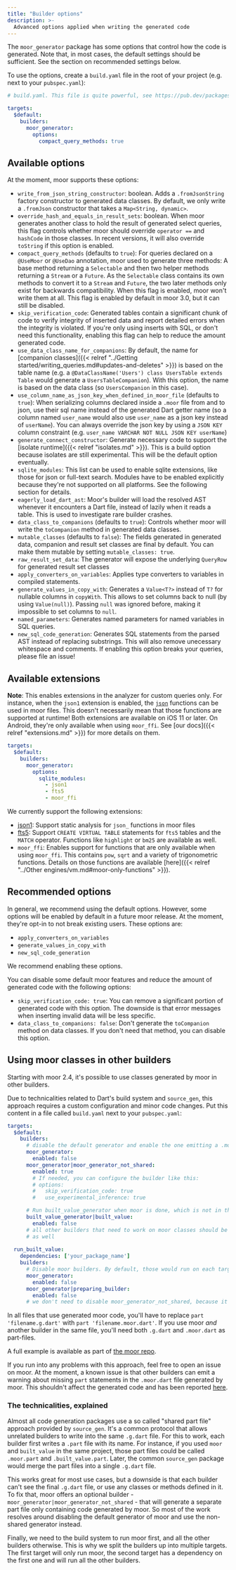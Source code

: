 ```yaml
---
title: "Builder options"
description: >-
  Advanced options applied when writing the generated code
---
```


The `moor_generator` package has some options that control how the 
code is generated. Note that, in most cases, the default settings
should be sufficient. See the section on recommended settings below.

To use the options, create a `build.yaml` file in the root of your project (e.g. next
to your `pubspec.yaml`):
```yaml
# build.yaml. This file is quite powerful, see https://pub.dev/packages/build_config

targets:
  $default:
    builders:
      moor_generator:
        options:
          compact_query_methods: true
```

## Available options

At the moment, moor supports these options:

* `write_from_json_string_constructor`: boolean. Adds a `.fromJsonString` factory
   constructor to generated data classes. By default, we only write a `.fromJson`
   constructor that takes a `Map<String, dynamic>`.
* `override_hash_and_equals_in_result_sets`: boolean. When moor generates another class
   to hold the result of generated select queries, this flag controls whether moor should
   override `operator ==` and `hashCode` in those classes. In recent versions, it will also
   override `toString` if this option is enabled.
* `compact_query_methods` (defaults to `true`):
   For queries declared on a `@UseMoor` or `@UseDao` annotation, moor used to generate three methods:
   A base method returning a `Selectable` and then two helper methods returning a `Stream` or a `Future`.
   As the `Selectable` class contains its own methods to convert it to a `Stream` and `Future`, the two
   later methods only exist for backwards compatibility. When this flag is enabled, moor won't write them at all.
   This flag is enabled by default in moor 3.0, but it can still be disabled.
* `skip_verification_code`: Generated tables contain a significant chunk of code to verify integrity
  of inserted data and report detailed errors when the integrity is violated. If you're only using
  inserts with SQL, or don't need this functionality, enabling this flag can help to reduce the amount
  generated code.
* `use_data_class_name_for_companions`: By default, the name for [companion classes]({{< relref "../Getting started/writing_queries.md#updates-and-deletes" >}})
  is based on the table name (e.g. a `@DataClassName('Users') class UsersTable extends Table` would generate
  a `UsersTableCompanion`). With this option, the name is based on the data class (so `UsersCompanion` in
  this case).
* `use_column_name_as_json_key_when_defined_in_moor_file` (defaults to `true`): When serializing columns declared inside a 
  `.moor` file from and to json, use their sql name instead of the generated Dart getter name
  (so a column named `user_name` would also use `user_name` as a json key instead of `userName`).
  You can always override the json key by using a `JSON KEY` column constraint 
  (e.g. `user_name VARCHAR NOT NULL JSON KEY userName`)
* `generate_connect_constructor`: Generate necessary code to support the [isolate runtime]({{< relref "isolates.md" >}}).
  This is a build option because isolates are still experimental. This will be the default option eventually.
* `sqlite_modules`: This list can be used to enable sqlite extensions, like those for json or full-text search.
  Modules have to be enabled explicitly because they're not supported on all platforms. See the following section for
  details.
* `eagerly_load_dart_ast`: Moor's builder will load the resolved AST whenever it encounters a Dart file,
  instead of lazily when it reads a table. This is used to investigate rare builder crashes. 
* `data_class_to_companions` (defaults to `true`): Controls whether moor will write the `toCompanion` method in generated
   data classes.
* `mutable_classes` (defaults to `false`): The fields generated in generated data, companion and result set classes are final
  by default. You can make them mutable by setting `mutable_classes: true`.
* `raw_result_set_data`: The generator will expose the underlying `QueryRow` for generated result set classes
* `apply_converters_on_variables`: Applies type converters to variables in compiled statements.
* `generate_values_in_copy_with`: Generates a `Value<T?>` instead of `T?` for nullable columns in `copyWith`. This allows to set
  columns back to null (by using `Value(null)`). Passing `null` was ignored before, making it impossible to set columns
  to `null`.
* `named_parameters`: Generates named parameters for named variables in SQL queries.
* `new_sql_code_generation`: Generates SQL statements from the parsed AST instead of replacing substrings. This will also remove
  unecessary whitespace and comments. 
  If enabling this option breaks your queries, please file an issue!

## Available extensions

__Note__: This enables extensions in the analyzer for custom queries only. For instance, when the `json1` extension is
enabled, the [`json`](https://www.sqlite.org/json1.html) functions can be used in moor files. This doesn't necessarily
mean that those functions are supported at runtime! Both extensions are available on iOS 11 or later. On Android, they're
only available when using `moor_ffi`. See [our docs]({{< relref "extensions.md" >}}) for more details on them.

```yaml
targets:
  $default:
    builders:
      moor_generator:
        options:
          sqlite_modules:
            - json1
            - fts5
            - moor_ffi
```

We currently support the following extensions:

- [json1](https://www.sqlite.org/json1.html): Support static analysis for `json_` functions in moor files
- [fts5](https://www.sqlite.org/fts5.html): Support `CREATE VIRTUAL TABLE` statements for `fts5` tables and the `MATCH` operator.
  Functions like `highlight` or `bm25` are available as well.
- `moor_ffi`: Enables support for functions that are only available when using `moor_ffi`. This contains `pow`, `sqrt` and a variety
  of trigonometric functions. Details on those functions are available [here]({{< relref "../Other engines/vm.md#moor-only-functions" >}}).

## Recommended options

In general, we recommend using the default options. However, some options will be enabled by default in a future moor release.
At the moment, they're opt-in to not break existing users. These options are:

- `apply_converters_on_variables`
- `generate_values_in_copy_with`
- `new_sql_code_generation`

We recommend enabling these options.

You can disable some default moor features and reduce the amount of generated code with the following options:

- `skip_verification_code: true`: You can remove a significant portion of generated code with this option. The 
  downside is that error messages when inserting invalid data will be less specific. 
- `data_class_to_companions: false`: Don't generate the `toCompanion` method on data classes. If you don't need that
  method, you can disable this option.

## Using moor classes in other builders

Starting with moor 2.4, it's possible to use classes generated by moor in other builders.

Due to technicalities related to Dart's build system and `source_gen`, this approach requires a custom configuration
and minor code changes. Put this content in a file called `build.yaml` next to your `pubspec.yaml`:

```yaml
targets:
  $default:
    builders:
      # disable the default generator and enable the one emitting a .moor.dart file
      moor_generator:
        enabled: false
      moor_generator|moor_generator_not_shared:
        enabled: true
        # If needed, you can configure the builder like this:
        # options:
        #   skip_verification_code: true
        #   use_experimental_inference: true

      # Run built_value_generator when moor is done, which is not in this target.
      built_value_generator|built_value:
        enabled: false
      # all other builders that need to work on moor classes should be disabled here
      # as well
  
  run_built_value:
    dependencies: ['your_package_name']
    builders:
      # Disable moor builders. By default, those would run on each target
      moor_generator:
        enabled: false
      moor_generator|preparing_builder:
        enabled: false
      # we don't need to disable moor_generator_not_shared, because it's disabled by default
```

In all files that use generated moor code, you'll have to replace `part 'filename.g.dart'` with `part 'filename.moor.dart'`.
If you use moor _and_ another builder in the same file, you'll need both `.g.dart` and `.moor.dart` as part-files.

A full example is available as part of [the moor repo](https://github.com/simolus3/moor/tree/develop/extras/with_built_value).

If you run into any problems with this approach, feel free to open an issue on moor. At the moment, a known issue is that
other builders can emit a warning about missing `part` statements in the `.moor.dart` file generated by moor. This shouldn't
affect the generated code and has been reported [here](https://github.com/dart-lang/source_gen/issues/447).

### The technicalities, explained

Almost all code generation packages use a so called "shared part file" approach provided by `source_gen`.
It's a common protocol that allows unrelated builders to write into the same `.g.dart` file.
For this to work, each builder first writes a `.part` file with its name. For instance, if you used `moor`
and `built_value` in the same project, those part files could be called `.moor.part` and `.built_value.part`.
Later, the common `source_gen` package would merge the part files into a single `.g.dart` file.

This works great for most use cases, but a downside is that each builder can't see the final `.g.dart`
file, or use any classes or methods defined in it. To fix that, moor offers an optional builder -
`moor_generator|moor_generator_not_shared` - that will generate a separate part file only containing
code generated by moor. So most of the work resolves around disabling the default generator of moor
and use the non-shared generator instead.

Finally, we need to the build system to run moor first, and all the other builders otherwise. This is
why we split the builders up into multiple targets. The first target will only run moor, the second
target has a dependency on the first one and will run all the other builders.